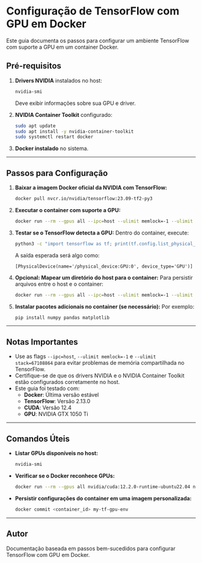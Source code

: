 
# Configuração de TensorFlow com GPU em Docker

Este guia documenta os passos para configurar um ambiente TensorFlow com suporte a GPU em um container Docker.

## Pré-requisitos

1. **Drivers NVIDIA** instalados no host:
   ```bash
   nvidia-smi
   ```
   Deve exibir informações sobre sua GPU e driver.

2. **NVIDIA Container Toolkit** configurado:
   ```bash
   sudo apt update
   sudo apt install -y nvidia-container-toolkit
   sudo systemctl restart docker
   ```

3. **Docker instalado** no sistema.

---

## Passos para Configuração

1. **Baixar a imagem Docker oficial da NVIDIA com TensorFlow:**
   ```bash
   docker pull nvcr.io/nvidia/tensorflow:23.09-tf2-py3
   ```

2. **Executar o container com suporte a GPU:**
   ```bash
   docker run --rm --gpus all --ipc=host --ulimit memlock=-1 --ulimit stack=67108864 -it nvcr.io/nvidia/tensorflow:23.09-tf2-py3 bash
   ```

3. **Testar se o TensorFlow detecta a GPU:**
   Dentro do container, execute:
   ```bash
   python3 -c "import tensorflow as tf; print(tf.config.list_physical_devices('GPU'))"
   ```
   A saída esperada será algo como:
   ```
   [PhysicalDevice(name='/physical_device:GPU:0', device_type='GPU')]
   ```

4. **Opcional: Mapear um diretório do host para o container:**
   Para persistir arquivos entre o host e o container:
   ```bash
   docker run --rm --gpus all --ipc=host --ulimit memlock=-1 --ulimit stack=67108864 -v $(pwd):/workspace -it nvcr.io/nvidia/tensorflow:23.09-tf2-py3 bash
   ```

5. **Instalar pacotes adicionais no container (se necessário):**
   Por exemplo:
   ```bash
   pip install numpy pandas matplotlib
   ```

---

## Notas Importantes

- Use as flags `--ipc=host`, `--ulimit memlock=-1` e `--ulimit stack=67108864` para evitar problemas de memória compartilhada no TensorFlow.
- Certifique-se de que os drivers NVIDIA e o NVIDIA Container Toolkit estão configurados corretamente no host.
- Este guia foi testado com:
  - **Docker**: Última versão estável
  - **TensorFlow**: Versão 2.13.0
  - **CUDA**: Versão 12.4
  - **GPU**: NVIDIA GTX 1050 Ti

---

## Comandos Úteis

- **Listar GPUs disponíveis no host:**
  ```bash
  nvidia-smi
  ```

- **Verificar se o Docker reconhece GPUs:**
  ```bash
  docker run --rm --gpus all nvidia/cuda:12.2.0-runtime-ubuntu22.04 nvidia-smi
  ```

- **Persistir configurações do container em uma imagem personalizada:**
  ```bash
  docker commit <container_id> my-tf-gpu-env
  ```

---

## Autor

Documentação baseada em passos bem-sucedidos para configurar TensorFlow com GPU em Docker.
